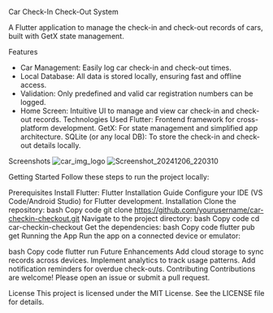 Car Check-In Check-Out System

A Flutter application to manage the check-in and check-out records of cars, built with GetX state management.

Features
- Car Management: Easily log car check-in and check-out times.
- Local Database: All data is stored locally, ensuring fast and offline access.
- Validation: Only predefined and valid car registration numbers can be logged.
- Home Screen: Intuitive UI to manage and view car check-in and check-out records.
Technologies Used
Flutter: Frontend framework for cross-platform development.
GetX: For state management and simplified app architecture.
SQLite (or any local DB): To store the check-in and check-out details locally.

Screenshots
![car_img_logo](https://github.com/user-attachments/assets/1c829a0c-d898-4771-b370-e6bb277551d2)
![Screenshot_20241206_220310](https://github.com/user-attachments/assets/e35665d6-c7d1-4595-9782-ee18d58f1d35)



Getting Started
Follow these steps to run the project locally:

Prerequisites
Install Flutter: Flutter Installation Guide
Configure your IDE (VS Code/Android Studio) for Flutter development.
Installation
Clone the repository:
bash
Copy code
git clone https://github.com/yourusername/car-checkin-checkout.git
Navigate to the project directory:
bash
Copy code
cd car-checkin-checkout
Get the dependencies:
bash
Copy code
flutter pub get
Running the App
Run the app on a connected device or emulator:

bash
Copy code
flutter run
Future Enhancements
Add cloud storage to sync records across devices.
Implement analytics to track usage patterns.
Add notification reminders for overdue check-outs.
Contributing
Contributions are welcome! Please open an issue or submit a pull request.

License
This project is licensed under the MIT License. See the LICENSE file for details.
